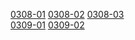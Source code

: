 [0308-01](https://cdn.jsdelivr.net/gh/ghkf85apmv/tars/0308/0308_.7z.001)  [0308-02](https://cdn.jsdelivr.net/gh/ghkf85apmv/tars/0308/0308_.7z.002)  [0308-03](https://cdn.jsdelivr.net/gh/ghkf85apmv/tars/0308/0308_.7z.003)    
[0309-01](https://cdn.jsdelivr.net/gh/ghkf85apmv/tars/0309/0309_.7z.001) [0309-02](https://cdn.jsdelivr.net/gh/ghkf85apmv/tars/0309/0309_.7z.002)
